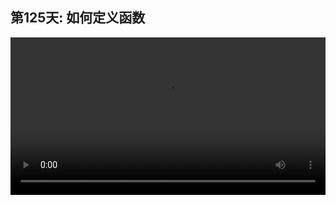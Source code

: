 ## 第125天: 如何定义函数

<video width="100%" controls controlslist="nodownload nofullscreen noremoteplayback" disablePictureInPicture>
  <source src="https://api.keepwork.com/ts-storage/siteFiles/19340/raw#1608249361845session125  如何定义函数.webm" type="video/webm">
  <source src="https://api.keepwork.com/ts-storage/siteFiles/19341/raw#1608249376092session125_small  如何定义函数.mp4" type="video/mp4" />
   
  你的浏览器不支持播放
</video>
<style>
video::-webkit-media-controls-fullscreen-button {
    display: none;
}
</style>

### 字幕

这一节我们来讲解NPL语言中的最后一种数据类型: **函数function**。

**我们讲过程序的本质是输入和输出。而函数正是建立从输入到输出关系的方法。**

其实，在之前的章节中，我们已经使用过很多系统函数。
例如log，moveTo，turnTo；
操作符例如`+-*/ .. == > <`，以及`=`也是函数的一种特殊形态。
未来我们还会学到例如`if, else, while, for`等内置函数。

这一节，我们重点介绍如何定义新的函数。
注意：计算机语言中的函数，和数学语言中常常提到的函数不是一个概念。
前者有着更宽泛的定义。

函数是代码的主要形态，甚至可以说是唯一形态。可以说代码就是由函数构成的。
如果说中文和英文是由文字和单词构成的，那么函数就如同自然语言中的文字或单词。
只不过，自然语言中的词汇是单向串联起来的，并且文字和单词的总量是基本固定的。
**但是计算机语言不同，我们在解决一个问题时，需要定义许许多多新的词汇（也就是函数），**
**再利用这些新的函数（也就是词汇）去描述某个领域中的输入和输出关系。**

所以每个程序，都有大量仅属于自己的词汇。
好的程序员能够更科学地定义这些词汇（也就是函数），让代码朗朗上口， 逻辑清晰，简洁而优美。
初级程序员由于不善于定义词汇，代码往往冗长，晦涩，不易阅读。

在NPL中，**我们可以用关键字function去创建一个新的函数。**
例如：我们定义一个变量JumpForward（中文是向前跳的意思），将后面的整个函数（function）赋给它。

```lua
local JumpForward = function(distance, maxHeight)
   -- 这里是函数的内容
end
```
**函数的定义是以`function()`开始，以`end`结束。**
**`()`内的内容为函数的输入，多个输入用`,`分开，每个输入需要指定一个局部变量名。**
上面的例子中就是distance（距离）和maxHeight（最大高度）。
在函数被调用时这两个局部变量会被赋值。  

**函数的内部可以有任意其他的函数。**
每个代码方块或文件中的代码都在一个我们看不见的函数内部。当代码方块被激活或文件被加载时，函数里面的代码就会被执行。

函数本身和字符串，数字一样，是一种数据类型，存在于一个固定的存储空间。
如果你定义的函数没有任何变量指向它，则函数会被释放掉。
**因此我们需要将新定义的函数，马上用`=函数`赋给一个变量，未来我们就可以用这个变量来调用函数。**

下面是一种更友善的定义函数的语法，和上面是完全等价的， 但是省去了=。
也就是function和end之间的代码会在`JumpForward`这个函数被调用时执行。

```lua
local function JumpForward(distance, maxHeight)
   -- 这里是函数的内容
end
```
无论哪种写法，其实`JumpForward`都是一个本地变量。
当然我们也可以用全局变量，去掉上面代码中的local，例如这样：

```lua
function JumpForward(distance, maxHeight)
end
```
或者像这样：
```lua
JumpForward = function(distance, maxHeight)
end
```
甚至, 我们可以用多个不同的变量指向同一个函数，例如像这样：
```lua
function JumpForward(distance, maxHeight)
end
local DoJump = JumpForward
```
**但是通常，我们都只用一个固定的变量名来指向一个函数。**
**因此，这个变量名也被叫做函数名。**

